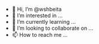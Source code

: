 - 👋 Hi, I’m @wshbeita
- 👀 I’m interested in ...
- 🌱 I’m currently learning ...
- 💞️ I’m looking to collaborate on ...
- 📫 How to reach me ...

<!---
wshbeita/wshbeita is a ✨ special ✨ repository because its `README.md` (this file) appears on your GitHub profile.
You can click the Preview link to take a look at your changes.
--->
